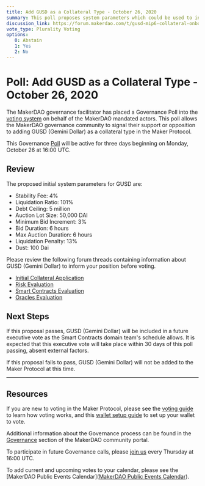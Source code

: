 ```yaml
---
title: Add GUSD as a Collateral Type - October 26, 2020
summary: This poll proposes system parameters which could be used to initialize GUSD as a new collateral type.
discussion_link: https://forum.makerdao.com/t/gusd-mip6-collateral-onboarding-application/3319
vote_type: Plurality Voting
options:
   0: Abstain
   1: Yes
   2: No
---
```

# Poll: Add GUSD as a Collateral Type - October 26, 2020

The MakerDAO governance facilitator has placed a Governance Poll into the [voting system](https://vote.makerdao.com/polling) on behalf of the MakerDAO mandated actors. This poll allows the MakerDAO governance community to signal their support or opposition to adding GUSD (Gemini Dollar) as a collateral type in the Maker Protocol.

This Governance [Poll](https://community-development.makerdao.com/en/learn/governance/on-chain-gov) will be active for three days beginning on Monday, October 26 at 16:00 UTC.

## Review

The proposed initial system parameters for GUSD are:

* Stability Fee: 4%
* Liquidation Ratio: 101%
* Debt Ceiling: 5 million
* Auction Lot Size: 50,000 DAI
* Minimum Bid Increment: 3%
* Bid Duration: 6 hours
* Max Auction Duration: 6 hours
* Liquidation Penalty: 13%
* Dust: 100 Dai

Please review the following forum threads containing information about GUSD (Gemini Dollar) to inform your position before voting.
* [Initial Collateral Application](https://forum.makerdao.com/t/gusd-mip6-collateral-onboarding-application/3319)
* [Risk Evaluation](https://forum.makerdao.com/t/gusd-collateral-onbording-risk-evaluation/4791)
* [Smart Contracts Evaluation](https://forum.makerdao.com/t/gusd-erc20-token-smart-contract-technical-assessment/4603)
* [Oracles Evaluation](https://forum.makerdao.com/t/mip10c3-sp13-proposal-gusd-oracle-collateral-onboarding-oracle-assessment/4777)

## Next Steps

If this proposal passes, GUSD (Gemini Dollar) will be included in a future executive vote as the Smart Contracts domain team's schedule allows. It is expected that this executive vote will take place within 30 days of this poll passing, absent external factors.

If this proposal fails to pass, GUSD (Gemini Dollar) will not be added to the Maker Protocol at this time.

---

## Resources

If you are new to voting in the Maker Protocol, please see the [voting guide](https://community-development.makerdao.com/en/learn/governance/how-voting-works/) to learn how voting works, and this [wallet setup guide](https://community-development.makerdao.com/en/learn/governance/voting-setup/) to set up your wallet to vote.

Additional information about the Governance process can be found in the [Governance](https://community-development.makerdao.com/en/learn/governance) section of the MakerDAO community portal.

To participate in future Governance calls, please [join us](https://github.com/makerdao/community/tree/master/governance/governance-and-risk-meetings) every Thursday at 16:00 UTC.

To add current and upcoming votes to your calendar, please see the [MakerDAO Public Events Calendar]([MakerDAO Public Events Calendar](https://calendar.google.com/calendar/embed?src=makerdao.com_3efhm2ghipksegl009ktniomdk%40group.calendar.google.com&ctz=UTC&mode=week&showCalendars=0&showPrint=0)).
